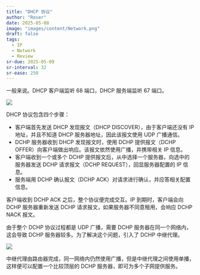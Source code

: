```yaml
---
title: "DHCP 协议"
author: "Roser"
date: 2025-05-08
image: "images/content/Network.png"
draft: false
tags:
  - IP
  - Network
  - Review
sr-due: 2025-05-09
sr-interval: 32
sr-ease: 250
---
```

一般来说。DHCP 客户端监听 68 端口，DHCP 服务端监听 67 端口。

![](images/DHCP%20协议流程.webp)

DHCP 协议包含四个步骤：
- 客户端首先发送 DHCP 发现报文（DHCP DISCOVER），由于客户端还没有 IP 地址，并且不知道 DHCP 服务器地址，因此该报文使用 UDP 广播通信。
- DCHP 服务器收到 DHCP 发现报文时，使用 DCHP 提供报文（DCHP OFFER）向客户端做出响应。该报文依然使用广播，并携带相关 IP 信息。
- 客户端收到一个或多个 DCHP 提供报文后，从中选择一个服务器，向选中的服务器发送 DCHP 请求报文（DCHP REQUEST），回显服务器配置的 IP 信息。
- 服务端用 DCHP 确认报文（DCHP ACK）对请求进行确认，并应答相关配置信息。

客户端收到 DCHP ACK 之后，整个协议便完成交互。IP 到期时，客户端会向 DCHP 服务器重新发送 DCHP 请求报文，如果服务器不同意租用，会响应 DCHP NACK 报文。

由于整个 DCHP 协议过程都是 UDP 广播，需要 DCHP 服务器在同一个网络内，这会导致 DCHP 服务器较多。为了解决这个问题，引入了 DCHP 中继代理。

![](images/DCHP%20中继代理.webp)

中继代理由路由器完成，同一网络内仍然使用广播，但是中继代理之间使用单播，这样便可以配置一个比较顶层的 DCHP 服务器，即可为多个子网提供服务。